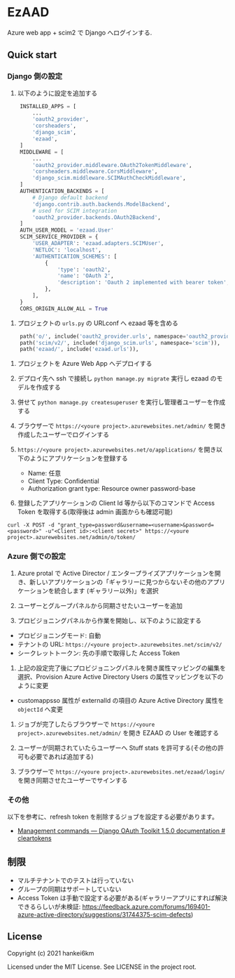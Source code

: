 # EzAAD

Azure web app + scim2 で Django へログインする.

## Quick start

### Django 側の設定

1. 以下のように設定を追加する

```python
    INSTALLED_APPS = [
        ...
        'oauth2_provider',
        'corsheaders',
        'django_scim',
        'ezaad',
    ]
    MIDDLEWARE = [
        ...
        'oauth2_provider.middleware.OAuth2TokenMiddleware',
        'corsheaders.middleware.CorsMiddleware',
        'django_scim.middleware.SCIMAuthCheckMiddleware',
    ]
    AUTHENTICATION_BACKENDS = [
        # Django default backend
        'django.contrib.auth.backends.ModelBackend',
        # used for SCIM integration
        'oauth2_provider.backends.OAuth2Backend',
    ]
    AUTH_USER_MODEL = 'ezaad.User'
    SCIM_SERVICE_PROVIDER = {
        'USER_ADAPTER': 'ezaad.adapters.SCIMUser',
        'NETLOC': 'localhost',
        'AUTHENTICATION_SCHEMES': [
            {
                'type': 'oauth2',
                'name': 'OAuth 2',
                'description': 'Oauth 2 implemented with bearer token',
            },
        ],
    }
    CORS_ORIGIN_ALLOW_ALL = True
```

1. プロジェクトの `urls.py` の URLconf へ ezaad 等を含める

```python
    path('o/', include('oauth2_provider.urls', namespace='oauth2_provider')),
    path('scim/v2/', include('django_scim.urls', namespace='scim')),
    path('ezaad/', include('ezaad.urls')),
```

1. プロジェクトを Azure Web App へデプロイする

1. デプロイ先へ ssh で接続し `python manage.py migrate` 実行し ezaad のモデルを作成する

1. 併せて `python manage.py createsuperuser` を実行し管理者ユーザーを作成する

1. ブラウザーで `https://<youre project>.azurewebsites.net/admin/` を開き作成したユーザーでログインする

1. `https://<youre project>.azurewebsites.net/o/applications/` を開き以下のようにアプリケーションを登録する
    - Name: 任意
    - Client Type: Confidential
    - Authorization grant type: Resource owner password-base

1. 登録したアプリケーションの Client Id 等から以下のコマンドで Access Token を取得する(取得後は admin 画面からも確認可能)

```
curl -X POST -d "grant_type=password&username=<username>&password=<password>" -u"<Client id>:<client secret>" https://<youre project>.azurewebsites.net/admin/o/token/
```

### Azure 側での設定

1. Azure protal で Active Director / エンタープライズアプリケーションを開き、新しいアプリケーションの「ギャラリーに見つからないその他のアプリケーションを統合します (ギャラリー以外)」を選択

1. ユーザーとグループパネルから同期させたいユーザーを追加

1. プロビジョニングパネルから作業を開始し、以下のように設定する
  - プロビジョニングモード: 自動
  - テナントの URL:  `https://<youre project>.azurewebsites.net/scim/v2/` 
  - シークレットトークン: 先の手順で取得した Access Token

1. 上記の設定完了後にプロビジョニングパネルを開き属性マッピングの編集を選択、Provision Azure Active Directory Users の属性マッピングを以下のように変更
  - customappsso 属性が externalId の項目の Azure Active Directory 属性を `objectId` へ変更

1. ジョブが完了したらブラウザーで `https://<youre project>.azurewebsites.net/admin/` を開き EZAAD の User を確認する

1. ユーザーが同期されていたらユーザーへ Stuff stats を許可する(その他の許可も必要であれば追加する)

1. ブラウザーで `https://<youre project>.azurewebsites.net/ezaad/login/` を開き同期させたユーザーでサインする


### その他

以下を参考に、refresh token を削除するジョブを設定する必要があります。

- [Management commands — Django OAuth Toolkit 1.5.0 documentation # cleartokens](https://django-oauth-toolkit.readthedocs.io/en/latest/management_commands.html#cleartokens)

## 制限

- マルチテナントでのテストは行っていない
- グループの同期はサポートしていない
- Access Token は手動で設定する必要がある(ギャラリーアプリにすれば解決できるらしいが未検証: https://feedback.azure.com/forums/169401-azure-active-directory/suggestions/31744375-scim-defects)

## License

Copyright (c) 2021 hankei6km

Licensed under the MIT License. See LICENSE in the project root.
